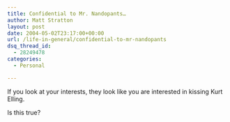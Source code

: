 ```yaml
---
title: Confidential to Mr. Nandopants…
author: Matt Stratton
layout: post
date: 2004-05-02T23:17:00+00:00
url: /life-in-general/confidential-to-mr-nandopants
dsq_thread_id:
  - 28249478
categories:
  - Personal

---
```

If you look at your interests, they look like you are interested in kissing Kurt Elling.

Is this true?
